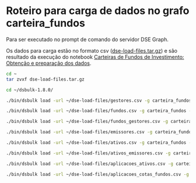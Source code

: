 # Roteiro para carga de dados no grafo carteira_fundos

Para ser executado no prompt de comando do servidor DSE Graph.

Os dados para carga estão no formato csv ([dse-load-files.tar.gz](dse-load-files.tar.gz)) e são resultado da execução do notebook [Carteiras de Fundos de Investimento: Obtenção e preparação dos dados](../dados-abertos/download-preparacao.ipynb).

```sh
cd ~
tar zvxf dse-load-files.tar.gz

cd ~/dsbulk-1.8.0/

./bin/dsbulk load -url ~/dse-load-files/gestores.csv -g carteira_fundos -v gestor -delim ',' -header true -m '0=cpf_cnpj, 1=nome'

./bin/dsbulk load -url ~/dse-load-files/fundos.csv -g carteira_fundos -v fundo -delim ',' -header true -m '0=tipo, 1=cnpj, 2=nome, 3=situacao, 5=cotas, 6=exclusivo, 7=patrimonio_liquido'

./bin/dsbulk load -url ~/dse-load-files/fundos_gestores.csv -g carteira_fundos -e gerido -delim ',' -header true -m '0=fundo_cnpj, 1=gestor_cpf_cnpj' -from fundo -to gestor

./bin/dsbulk load -url ~/dse-load-files/emissores.csv -g carteira_fundos -v emissor -delim ',' -header true -m '0=cpf_cnpj, 1=nome, 2=id_emissor'

./bin/dsbulk load -url ~/dse-load-files/ativos.csv -g carteira_fundos -v ativo -delim ',' -header true -m '0=id_ativo, 1=ticker, 2=isin, 3=descricao, 4=data_vencimento, 5=mercado_negociacao, 6=pais'

./bin/dsbulk load -url ~/dse-load-files/ativos_emissores.csv -g carteira_fundos -e emitido -delim ',' -header true -m '0=ativo_id_ativo, 1=emissor_id_emissor' -from ativo -to emissor

./bin/dsbulk load -url ~/dse-load-files/aplicacoes_ativos.csv -g carteira_fundos -e aplicacao_ativo -delim ',' -header true -m '0=fundo_cnpj, 1=valor, 2=pr_patrimonio_liquido, 3=ativo_id_ativo, 4=id_aplic' -from fundo -to ativo

./bin/dsbulk load -url ~/dse-load-files/aplicacoes_cotas_fundos.csv -g carteira_fundos -e aplicacao_fundo -delim ',' -header true -m '0=out_cnpj, 1=valor, 2=pr_patrimonio_liquido, 3=in_cnpj' -from fundo -to fundo
```
